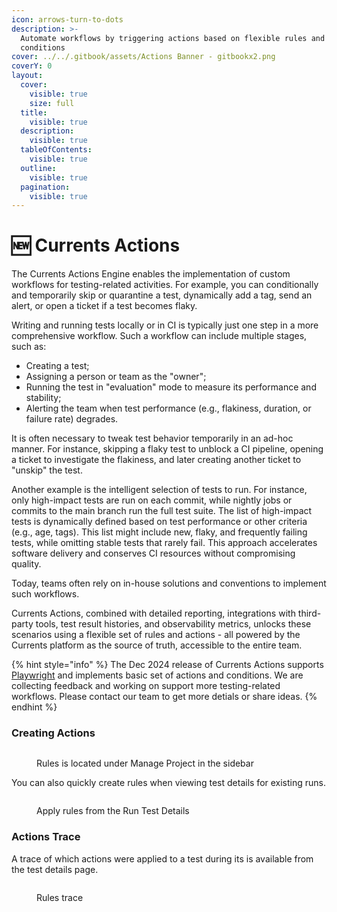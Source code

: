```yaml
---
icon: arrows-turn-to-dots
description: >-
  Automate workflows by triggering actions based on flexible rules and
  conditions
cover: ../../.gitbook/assets/Actions Banner - gitbookx2.png
coverY: 0
layout:
  cover:
    visible: true
    size: full
  title:
    visible: true
  description:
    visible: true
  tableOfContents:
    visible: true
  outline:
    visible: true
  pagination:
    visible: true
---
```


# 🆕 Currents Actions

The Currents Actions Engine enables the implementation of custom workflows for testing-related activities. For example, you can conditionally and temporarily skip or quarantine a test, dynamically add a tag, send an alert, or open a ticket if a test becomes flaky.

Writing and running tests locally or in CI is typically just one step in a more comprehensive workflow. Such a workflow can include multiple stages, such as:

* Creating a test;
* Assigning a person or team as the "owner";
* Running the test in "evaluation" mode to measure its performance and stability;
* Alerting the team when test performance (e.g., flakiness, duration, or failure rate) degrades.

It is often necessary to tweak test behavior temporarily in an ad-hoc manner. For instance, skipping a flaky test to unblock a CI pipeline, opening a ticket to investigate the flakiness, and later creating another ticket to "unskip" the test.

Another example is the intelligent selection of tests to run. For instance, only high-impact tests are run on each commit, while nightly jobs or commits to the main branch run the full test suite. The list of high-impact tests is dynamically defined based on test performance or other criteria (e.g., age, tags). This list might include new, flaky, and frequently failing tests, while omitting stable tests that rarely fail. This approach accelerates software delivery and conserves CI resources without compromising quality.

Today, teams often rely on in-house solutions and conventions to implement such workflows.

Currents Actions, combined with detailed reporting, integrations with third-party tools, test result histories, and observability metrics, unlocks these scenarios using a flexible set of rules and actions - all powered by the Currents platform as the source of truth, accessible to the entire team.

{% hint style="info" %}
The Dec 2024 release of Currents Actions supports [Playwright](setup.md) and implements basic set of actions and conditions. We are collecting feedback and working on support more testing-related workflows. Please contact our team to get more detials or share ideas.
{% endhint %}

### Creating Actions

<figure><img src="../../.gitbook/assets/Screenshot 2024-12-10 at 3.22.45 PM.png" alt=""><figcaption><p>Rules is located under Manage Project in the sidebar</p></figcaption></figure>

You can also quickly create rules when viewing test details for existing runs.

<figure><img src="../../.gitbook/assets/Screenshot 2024-12-10 at 3.29.08 PM.png" alt=""><figcaption><p>Apply rules from the Run Test Details</p></figcaption></figure>

### Actions Trace

A trace of which actions were applied to a test during its is available from the test details page.

<figure><img src="../../.gitbook/assets/Screenshot 2024-12-10 at 3.53.08 PM.png" alt=""><figcaption><p>Rules trace</p></figcaption></figure>
